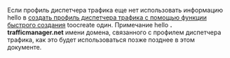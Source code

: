 Если профиль диспетчера трафика еще нет использовать информацию hello в [создать профиль диспетчера трафика с помощью функции быстрого создания](../articles/traffic-manager/traffic-manager-manage-profiles.md) toocreate один. Примечание hello **. trafficmanager.net** имени домена, связанного с профилем диспетчера трафика, как это будет использоваться позже позднее в этом документе.


